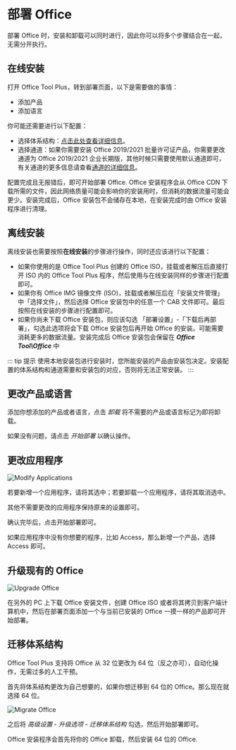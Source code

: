 # 部署 Office

部署 Office 时，安装和卸载可以同时进行，因此你可以将多个步骤结合在一起，无需分开执行。

## 在线安装

打开 Office Tool Plus，转到部署页面，以下是需要做的事情：

- 添加产品
- 添加语言

你可能还需要进行以下配置：

- 选择体系结构：[点击此处查看详细信息](/zh-cn/deploy/basic-settings.html#体系结构)。
- 选择通道：如果你需要安装 Office 2019/2021 批量许可证产品，你需要更改通道为 Office 2019/2021 企业长期版，其他时候只需要使用默认通道即可，有关通道的更多信息请查看[通道的详细信息](/zh-cn/deploy/basic-settings.html#通道)。

配置完成且无报错后，即可开始部署 Office. Office 安装程序会从 Office CDN 下载所需的文件，因此网络质量可能会影响你的安装用时，但消耗的数据流量可能会更少。安装完成后，Office 安装包不会储存在本地，在安装完成时由 Office 安装程序进行清理。

## 离线安装

离线安装也需要按照**在线安装**的步骤进行操作，同时还应该进行以下配置：

- 如果你使用的是 Office Tool Plus 创建的 Office ISO，挂载或者解压后直接打开 ISO 内的 Office Tool Plus 程序，然后使用与在线安装同样的步骤进行配置即可。
- 如果你有 Office IMG 镜像文件 (ISO)，挂载或者解压后在「安装文件管理」中「选择文件」，然后选择 Office 安装包中的任意一个 CAB 文件即可。最后按照在线安装的步骤进行配置即可。
- 如果你尚未下载 Office 安装包，则应该勾选 「部署设置」-「下载后再部署」，勾选此选项将会下载 Office 安装包后再开始 Office 的安装。可能需要消耗更多的数据流量。安装完成后 Office 安装包会保留在 ***Office Tool\Office*** 中

::: tip 提示
使用本地安装包进行安装时，您所能安装的产品由安装包决定。安装配置的体系结构和通道需要和安装包的对应，否则将无法正常安装。
:::

## 更改产品或语言

添加你想添加的产品或者语言，点击 *卸载* 将不需要的产品或语言标记为即将卸载。

如果没有问题，请点击 *开始部署* 以确认操作。

## 更改应用程序

![Modify Applications](/assets/img/zh-cn/modify-applications.png)

若要新增一个应用程序，请将其选中；若要卸载一个应用程序，请将其取消选中。

其他不需要更改的应用程序保持原来的设置即可。

确认完毕后，点击开始部署即可。

如果应用程序中没有你想要的程序，比如 Access，那么新增一个产品，选择 Access 即可。

## 升级现有的 Office

![Upgrade Office](/assets/img/zh-cn/upgrade-product.png)

在另外的 PC 上下载 Office 安装文件，创建 Office ISO 或者将其拷贝到客户端计算机中，然后在部署页面添加一个与当前已安装的 Office 一摸一样的产品即可开始部署。

## 迁移体系结构

Office Tool Plus 支持将 Office 从 32 位更改为 64 位（反之亦可），自动化操作，无需过多的人工干预。

首先将体系结构更改为自己想要的，如果你想迁移到 64 位的 Office。那么现在就选择 64 位。

![Migrate Office](/assets/img/zh-cn/migrate-office.png)

之后将 *高级设置 - 升级选项 - 迁移体系结构* 勾选，然后开始部署即可。

Office 安装程序会首先将你的 Office 卸载，然后安装 64 位的 Office.
